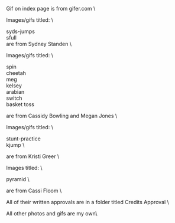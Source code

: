 Gif on index page is from gifer.com \

Images/gifs titled: \

syds-jumps \
sfull \
are from Sydney Standen \

Images/gifs titled: \

spin \
cheetah\
meg\
kelsey\
arabian \
switch \
basket toss 

are from Cassidy Bowling and Megan Jones \ 

Images/gifs titled: \

stunt-practice \
kjump \

are from Kristi Greer \

Images titled: \

pyramid \

are from Cassi Floom \

All of their written approvals are in a folder titled Credits Approval \

All other photos and gifs are my own\
